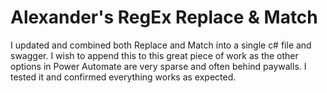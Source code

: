 # Alexander's RegEx Replace & Match
I updated and combined both Replace and Match into a single c# file and swagger.
I wish to append this to this great piece of work as the other options in Power Automate are very sparse and often behind paywalls.
I tested it and confirmed everything works as expected. 